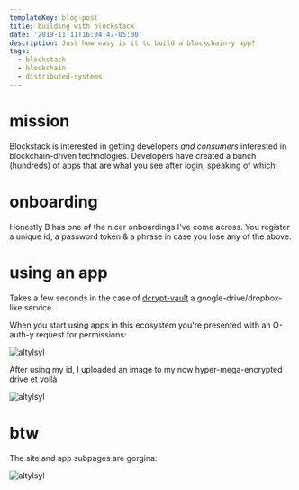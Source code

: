 ```yaml
---
templateKey: blog-post
title: building with blockstack
date: '2019-11-11T16:04:47-05:00'
description: Just how easy is it to build a blockchain-y app?
tags:
  - blockstack
  - blockchain
  - distributed-systems
---
```

# mission 

Blockstack is interested in getting developers _and consumers_ interested in blockchain-driven technologies. Developers have created a bunch (hundreds) of apps that are what you see after login, speaking of which: 

# onboarding 

Honestly B has one of the nicer onboardings I've come across. You register a unique id, a password token & a phrase in case you lose any of the above.

# using an app

Takes a few seconds in the case of [dcrypt-vault](https://vault.dcrypt.app/) a google-drive/dropbox-like service. 

When you start using apps in this ecosystem you're presented with an O-auth-y request for permissions: 

![altylsyl](https://res.cloudinary.com/cloudimgts/image/upload/v1573506635/bh7i1ijkdetizm8jm9sc.png)

After using my id, I uploaded an image to my now hyper-mega-encrypted drive et voilà

![altylsyl](https://res.cloudinary.com/cloudimgts/image/upload/v1573506786/xbxkfdwnj2p2iz1e9pio.png)

# btw

The site and app subpages are gorgina: 

![altylsyl](https://res.cloudinary.com/cloudimgts/image/upload/v1573506877/ie1kaowrzydv43ouvs3d.png)

